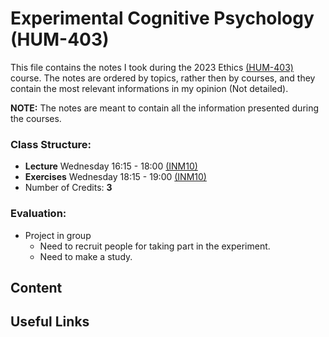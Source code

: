 # Experimental Cognitive Psychology (HUM-403)

This file contains the notes I took during the 2023 Ethics [(HUM-403)](https://dlab.epfl.ch/teaching/fall2023/cs401/) course. The notes are ordered by topics, rather then by courses, and they contain the most relevant informations in my opinion (Not detailed).

**NOTE:** The notes are meant to contain all the information presented during the courses.

### Class Structure:
* **Lecture** Wednesday 16:15 - 18:00 [(INM10)](http://plan.epfl.ch/?lang=fr&room=INM10)
* **Exercises** Wednesday 18:15 - 19:00 [(INM10)](http://plan.epfl.ch/?lang=fr&room=INM10) 
* Number of Credits: **3**

### Evaluation:
* Project in group
    * Need to recruit people for taking part in the experiment.
    * Need to make a study.

## Content

## Useful Links